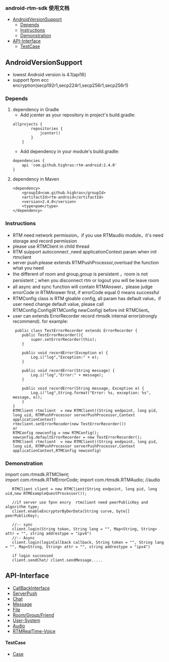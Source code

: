 ### android-rtm-sdk 使用文档
- [AndroidVersionSupport](#androidversionsupport)
  - [Depends](#depends)
  - [Instructions](#instructions)
  - [Demonstration](#demonstration)
- [API-Interface](#api-interface)
    - [TestCase](#testcase)

## AndroidVersionSupport
- lowest Android version is 4.1(api16)
- support fpnn ecc encryption(secp192r1,secp224r1,secp256r1,secp256r1)

### Depends
1.  dependency in Gradle
    - Add jcenter as your repository in project's build.gradle:
    ~~~
    allprojects {
            repositories {
                jcenter()
            }
        }
    ~~~
    - Add dependency in your module's build.gradle:
    ~~~
    dependencies {
        api 'com.github.highras:rtm-android:2.4.0'
    }
    ~~~
2. dependency in Maven
    ~~~
    <dependency>
        <groupId>com.github.highras</groupId>
        <artifactId>rtm-android</artifactId>
        <version>2.4.0</version>
        <type>pom</type>
    </dependency>
    ~~~



### Instructions
- RTM need network permission，if you use RTMaudio  module，it's need storage and record permission
- please use RTMClient in child thread
- RTM suipport autoconnect ,need applicationContext param when init rtmclient
- server push:please extends RTMPushProcessor,overload the function what you need
- the different of room and group,group is persistent ，room is not persistent；when you disconnect rtm or logout you will be leave room
- all async and sync function will contain RTMAnswer，please judge errorCode in RTMAnswer first, if errorCode equal 0 means successful
- RTMConfig class is RTM gloable config, all param has default value，if user need change default value, please call RTMConfig.Config(RTMConfig newConfig) before init RTMClient。
- user can extends ErrorRecorder record rtmsdk internal error(strongly recommend). for example:
    ~~~
     public class TestErrorRecorder extends ErrorRecorder {
        public TestErrorRecorder(){
            super.setErrorRecorder(this);
        }
    
        public void recordError(Exception e) {
            Log.i("log","Exception:" + e);
        }
    
        public void recordError(String message) {
            Log.i("log","Error:" + message);
        }
    
        public void recordError(String message, Exception e) {
            Log.i("log",String.format("Error: %s, exception: %s", message, e));
        }
    }
    RTMClient rtmclient  = new RTMClient((String endpoint, long pid, long uid, RTMPushProcessor serverPushProcessor,Context applicationContext)
    rtmclient.setErrorRecoder(new TestErrorRecorder())
    or
    RTMConfig newconfig = new RTMConfig();
    newconfig.defaultErrorRecorder = new TestErrorRecorder();
    RTMClient rtmclient  = new RTMClient((String endpoint, long pid, long uid, RTMPushProcessor serverPushProcessor,Context applicationContext,RTMConfig newconfig)
    ~~~

### Demonstration
import com.rtmsdk.RTMClient;<br>
import com.rtmsdk.RTMErrorCode;
import com.rtmsdk.RTMAudio; //audio

 ~~~
    RTMClient client = new RTMClient(String endpoint, long pid, long uid,new RTMExampleQuestProcessor());
    
    //if server use fpnn encry  rtmclient need peerPublicKey and algorithm type;
    client.enableEncryptorByDerData(String curve, byte[] peerPublicKey);
    
    //-- sync
    client.login(String token, String lang = "", Map<String, String> attr = "", string addrestype = "ipv4")
    //-- Async
    client.login(loginCallback callback, String token = "", String lang = "", Map<String, String> attr = "", string addrestype = "ipv4")

    if login successed
    client.sendChat/ client.sendMessage.....
~~~

##  API-Interface
- [CallBackInterface](doc-en/RTMUserInterface.md)
- [ServerPush](doc-en/RTMPush.md)
- [Chat](doc-en/RTMChat.md)
- [Message](doc-en/RTMessage.md)
- [File](doc-en/RTMFile.md)
- [Room/Group/Friend](doc-en/RTMRelationship.md)
- [User-System](doc-en/RTMUserSystem.md)
- [Audio](doc-en/RTMAudio.md)
- [RTMRealTime-Voice](doc-en/RTV.md)

#### TestCase
- [Case](app/src/main/java/com/rtm)
